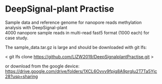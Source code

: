 # DeepSignal-plant Practise
Sample data and reference genome for nanopore reads methylation analysis with DeepSignal-plant  
4000 nanopore sample reads in multi-read fast5 format (1000 each) for case study. 

The sample_data.tar.gz is large and should be downloaded with git lfs:

< git lfs clone https://github.com/LIZW2019/DeepSignalplantPractise.git >

or download from the google device: https://drive.google.com/drive/folders/1XCL6Ovvv9fpjg8A9prgIu2T7Ta5Yjc28?usp=sharing
